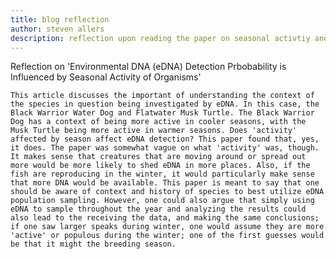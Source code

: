 ```yaml
---
title: blog reflection
author: steven allers
description: reflection upon reading the paper on seasonal activtiy and eDNA detection:
---
```


Reflection on 'Environmental DNA (eDNA) Detection Prbobability is Influenced by Seasonal Activity of Organisms'

	This article discusses the important of understanding the context of the species in question being investigated by eDNA. In this case, the Black Warrior Water Dog and Flatwater Musk Turtle. The Black Warrior Dog has a context of being more active in cooler seasons, with the Musk Turtle being more active in warmer seasons. Does 'activity' affected by season affect eDNA detection? This paper found that, yes, it does. The paper was somewhat vague on what 'activity' was, though. It makes sense that creatures that are moving around or spread out more would be more likely to shed eDNA in more places. Also, if the fish are reproducing in the winter, it would particularly make sense that more DNA would be available. This paper is meant to say that one should be aware of context and history of species to best utilize eDNA population sampling. However, one could also argue that simply using eDNA to sample throughout the year and analyzing the results could also lead to the receiving the data, and making the same conclusions; if one saw larger speaks during winter, one would assume they are more 'active' or populous during the winter; one of the first guesses would be that it might the breeding season. 